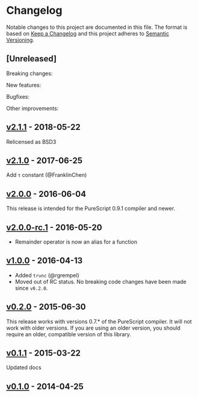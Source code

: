 # Changelog

Notable changes to this project are documented in this file. The format is based on [Keep a Changelog](https://keepachangelog.com/en/1.0.0/) and this project adheres to [Semantic Versioning](https://semver.org/spec/v2.0.0.html).

## [Unreleased]

Breaking changes:

New features:

Bugfixes:

Other improvements:

## [v2.1.1](https://github.com/purescript/purescript-math/releases/tag/v2.1.1) - 2018-05-22

Relicensed as BSD3

## [v2.1.0](https://github.com/purescript/purescript-math/releases/tag/v2.1.0) - 2017-06-25

Add `τ` constant (@FranklinChen)

## [v2.0.0](https://github.com/purescript/purescript-math/releases/tag/v2.0.0) - 2016-06-04

This release is intended for the PureScript 0.9.1 compiler and newer.

## [v2.0.0-rc.1](https://github.com/purescript/purescript-math/releases/tag/v2.0.0-rc.1) - 2016-05-20

- Remainder operator is now an alias for a function

## [v1.0.0](https://github.com/purescript/purescript-math/releases/tag/v1.0.0) - 2016-04-13

- Added `trunc` (@rgrempel)
- Moved out of RC status. No breaking code changes have been made since `v0.2.0`.

## [v0.2.0](https://github.com/purescript/purescript-math/releases/tag/v0.2.0) - 2015-06-30

This release works with versions 0.7.\* of the PureScript compiler. It will not work with older versions. If you are using an older version, you should require an older, compatible version of this library.

## [v0.1.1](https://github.com/purescript/purescript-math/releases/tag/v0.1.1) - 2015-03-22

Updated docs

## [v0.1.0](https://github.com/purescript/purescript-math/releases/tag/v0.1.0) - 2014-04-25



